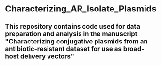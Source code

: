 # Characterizing_AR_Isolate_Plasmids

## This repository contains code used for data preparation and analysis in the manuscript "Characterizing conjugative plasmids from an antibiotic-resistant dataset for use as broad-host delivery vectors"
